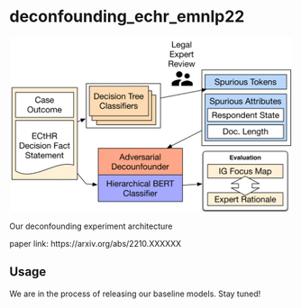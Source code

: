 # deconfounding_echr_emnlp22

<p style="text-align:center;">
<img src="ECtHR-Architecture.png" width="500" />
</p>
Our deconfounding experiment architecture
</p>
paper link: https://arxiv.org/abs/2210.XXXXXX
</p>

## Usage
We are in the process of releasing our baseline models. Stay tuned!
